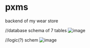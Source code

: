 # pxms
backend of my wear store

//database schema of 7 tables
![image](https://user-images.githubusercontent.com/96368452/233177366-fa6fc380-a67f-4143-8753-229ea8b40d0a.png)

//logic(?) schem
![image](https://user-images.githubusercontent.com/96368452/231936027-9387ff12-a919-4780-89fa-481357cb5cd2.png)
